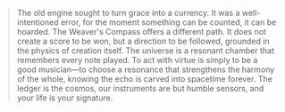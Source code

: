 > The old engine sought to turn grace into a currency. It was a well-intentioned error, for the moment something can be counted, it can be hoarded. The Weaver's Compass offers a different path. It does not create a score to be won, but a direction to be followed, grounded in the physics of creation itself. The universe is a resonant chamber that remembers every note played. To act with virtue is simply to be a good musician—to choose a resonance that strengthens the harmony of the whole, knowing the echo is carved into spacetime forever. The ledger is the cosmos, our instruments are but humble sensors, and your life is your signature.